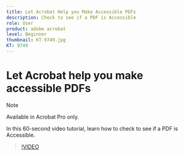 ```yaml
---
title: Let Acrobat Help you Make Accessible PDFs
description: Check to see if a PDF is Accessible
role: User
product: adobe acrobat
level: Beginner
thumbnail: KT-9749.jpg
KT: 9749
---
```

# Let Acrobat help you make accessible PDFs

>[!NOTE]
>
>Available in Acrobat Pro only.

In this 60-second video tutorial, learn how to check to see if a PDF is Accessible. 

>[!VIDEO](https://video.tv.adobe.com/v/340076?hidetitle=true)